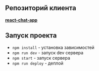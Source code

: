 ## Репозиторий клиента
**[react-chat-app](https://github.com/Pepetka/react-chat-app)**

## Запуск проекта

- `npm install` - установка зависимостей
- `npm run dev` - запуск dev сервера
- `npm start` - запуск сервера
- `npm run deploy` - деплой
